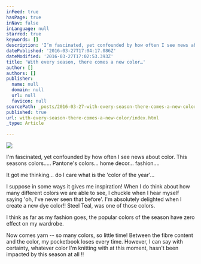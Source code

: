 ```yaml
---
inFeed: true
hasPage: true
inNav: false
inLanguage: null
starred: true
keywords: []
description: 'I’m fascinated, yet confounded by how often I see news about color.  This seasons colors….. Pantone’s colors… home decor… fashion….'
datePublished: '2016-03-27T17:04:17.086Z'
dateModified: '2016-03-27T17:02:53.393Z'
title: 'With every season, there comes a new color…'
author: []
authors: []
publisher:
  name: null
  domain: null
  url: null
  favicon: null
sourcePath: _posts/2016-03-27-with-every-season-there-comes-a-new-color.md
published: true
url: with-every-season-there-comes-a-new-color/index.html
_type: Article

---
```

![](https://the-grid-user-content.s3-us-west-2.amazonaws.com/4087bddc-3b5a-4f4a-8f2a-1b255e286ebf.jpg)

I'm fascinated, yet confounded by how often I see news about color. This seasons colors..... Pantone's colors... home decor... fashion....

It got me thinking... do I care what is the 'color of the year'...

I suppose in some ways it gives me inspiration! When I do think about how many different colors we are able to see, I chuckle when I hear myself saying 'oh, I've never seen that before'. I'm absolutely delighted when I create a new dye color!! Steel Teal, was one of those colors.

I think as far as my fashion goes, the popular colors of the season have zero effect on my wardrobe.

Now comes yarn -- so many colors, so little time! Between the fibre content and the color, my pocketbook loses every time. However, I can say with certainty, whatever color I'm knitting with at this moment, hasn't been impacted by this season at all !!